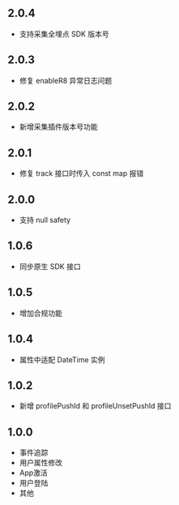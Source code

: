 ## 2.0.4

* 支持采集全埋点 SDK 版本号 

## 2.0.3

* 修复 enableR8 异常日志问题 

## 2.0.2

* 新增采集插件版本号功能

## 2.0.1

* 修复 track 接口时传入 const map 报错

## 2.0.0

* 支持 null safety

## 1.0.6

* 同步原生 SDK 接口

## 1.0.5

* 增加合规功能

## 1.0.4

* 属性中适配 DateTime 实例

## 1.0.2

* 新增 profilePushId 和 profileUnsetPushId 接口

## 1.0.0

* 事件追踪
* 用户属性修改
* App激活
* 用户登陆
* 其他
